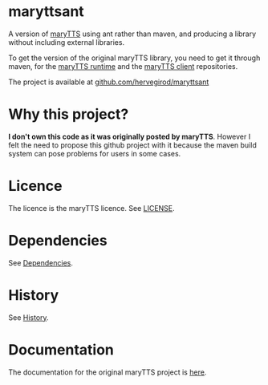 # maryttsant
A version of [maryTTS](https://github.com/marytts/marytts) using ant rather than maven, and producing a library without including external libraries.

To get the version of the original maryTTS library, you need to get it through maven, for the [maryTTS runtime](https://mvnrepository.com/artifact/de.dfki.mary/marytts-runtime/5.2.1) and the
[maryTTS client](https://mvnrepository.com/artifact/marytts/marytts-client) repositories.

The project is available at [github.com/hervegirod/maryttsant](https://github.com/hervegirod/maryttsant)

# Why this project?
**I don't own this code as it was originally posted by maryTTS**. However I felt the need to propose this github project with it because the maven build system can pose problems for users in some cases.

# Licence
The licence is the maryTTS licence. See [LICENSE](LICENSE.md).

# Dependencies
See [Dependencies](DEPENDENCIES.md).

# History
See [History](HISTORY.md).

# Documentation
The documentation for the original maryTTS project is [here](https://github.com/marytts/marytts).
